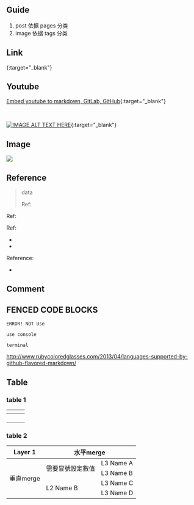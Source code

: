 ## Guide

1. post 依据 pages 分类
2. image 依据 tags 分类

## Link

[](){:target="_blank"}

## Youtube

[Embed youtube to markdown, GitLab, GitHub](http://embedyoutube.org/){:target="_blank"}

<br>

[![IMAGE ALT TEXT HERE](https://img.youtube.com/vi/0HTAKT-JIaA/0.jpg)](https://www.youtube.com/watch?v=0HTAKT-JIaA){:target="_blank"}

## Image

![](https://www.hauchenglee.com/assets/images//)

## Reference

> data
>
> Ref: []()

Ref: []()

Ref:
- []()
- []()

Reference:
- []()

## Comment

[//]: <>

## FENCED CODE BLOCKS

```shell script
ERROR! NOT Use

use console
```

```console
terminal
```

http://www.rubycoloredglasses.com/2013/04/languages-supported-by-github-flavored-markdown/

## Table

### table 1

<table>
    <thead>
        <tr>
            <th></th>
            <th></th>
            <th></th>
        </tr>
    </thead>
    <tbody>
        <tr>
            <td></td>
            <td></td>
            <td></td>
        </tr>
        <tr>
            <td></td>
            <td></td>
            <td></td>
        </tr>
        <tr>
            <td></td>
            <td></td>
            <td></td>
        </tr>
        <tr>
            <td></td>
            <td></td>
            <td></td>
        </tr>
    </tbody>
</table>

### table 2

<table>
    <thead>
        <tr>
            <th>Layer 1</th>
            <th colspan="2">水平merge</th>
        </tr>
    </thead>
    <tbody>
        <tr>
            <td rowspan="4">垂直merge</td>
            <td rowspan="2">需要冒號設定數值</td>
            <td>L3 Name A</td>
        </tr>
        <tr>
            <td>L3 Name B</td>
        </tr>
        <tr>
            <td rowspan="2">L2 Name B</td>
            <td>L3 Name C</td>
        </tr>
        <tr>
            <td>L3 Name D</td>
        </tr>
    </tbody>
</table>